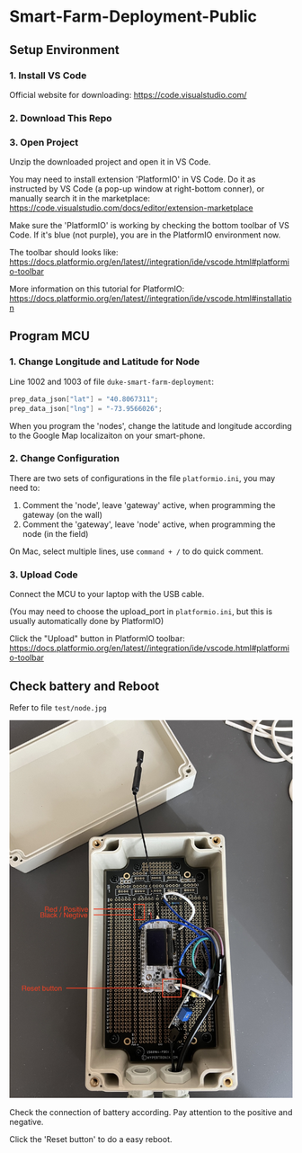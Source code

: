 # Smart-Farm-Deployment-Public

## Setup Environment

### 1. Install VS Code

Official website for downloading: <https://code.visualstudio.com/>

### 2. Download This Repo

### 3. Open Project

Unzip the downloaded project and open it in VS Code.

You may need to install extension 'PlatformIO' in VS Code. Do it as instructed by VS Code (a pop-up window at right-bottom conner), or manually search it in the marketplace: <https://code.visualstudio.com/docs/editor/extension-marketplace>

Make sure the 'PlatformIO' is working by checking the bottom toolbar of VS Code. If it's blue (not purple), you are in the PlatformIO environment now.

The toolbar should looks like: <https://docs.platformio.org/en/latest//integration/ide/vscode.html#platformio-toolbar>

More information on this tutorial for PlatformIO: <https://docs.platformio.org/en/latest//integration/ide/vscode.html#installation>

## Program MCU

### 1. Change Longitude and Latitude for Node

Line 1002 and 1003 of file `duke-smart-farm-deployment`:

```cpp
prep_data_json["lat"] = "40.8067311";
prep_data_json["lng"] = "-73.9566026";
```

When you program the 'nodes', change the latitude and longitude according to the Google Map localizaiton on your smart-phone.

### 2. Change Configuration

There are two sets of configurations in the file `platformio.ini`, you may need to:

1. Comment the 'node', leave 'gateway' active, when programming the gateway (on the wall)
2. Comment the 'gateway', leave 'node' active, when programming the node (in the field)

On Mac, select multiple lines, use `command + /` to do quick comment.

### 3. Upload Code

Connect the MCU to your laptop with the USB cable.

(You may need to choose the upload_port in `platformio.ini`, but this is usually automatically done by PlatformIO)

Click the "Upload" button in PlatformIO toolbar: <https://docs.platformio.org/en/latest//integration/ide/vscode.html#platformio-toolbar>

## Check battery and Reboot

Refer to file `test/node.jpg`

![alt text](./test/node.jpg?raw=true)

Check the connection of battery according. Pay attention to the positive and negative.

Click the 'Reset button' to do a easy reboot.
